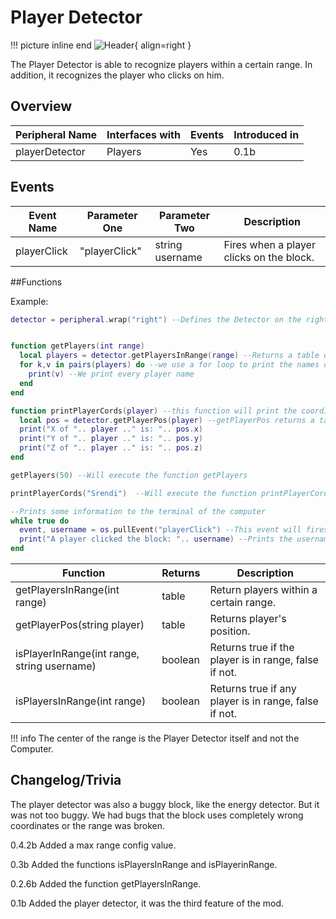 # Player Detector

!!! picture inline end
    ![Header](https://srendi.de/wp-content/uploads/2021/04/Player-Detector.png){ align=right }

The Player Detector is able to recognize players within a certain range. In addition, it recognizes the player who clicks on him.

## Overview

| Peripheral Name | Interfaces with | Events | Introduced in |
| --------------- | --------------- | ------ | ------------- |
| playerDetector  | Players         | Yes    | 0.1b          |

## Events

| Event Name  | Parameter One | Parameter Two   | Description                              |
| ----------- | ------------- | --------------- | ---------------------------------------- |
| playerClick | "playerClick" | string username | Fires when a player clicks on the block. |

##Functions

Example:

```lua
detector = peripheral.wrap("right") --Defines the Detector on the right


function getPlayers(int range)
  local players = detector.getPlayersInRange(range) --Returns a table of every player in a certain range
  for k,v in pairs(players) do --we use a for loop to print the names of every player
    print(v) --We print every player name
  end
end

function printPlayerCords(player) --this function will print the coordinates of the player
  local pos = detector.getPlayerPos(player) --getPlayerPos returns a table with coordinates
  print("X of ".. player .." is: ".. pos.x)
  print("Y of ".. player .." is: ".. pos.y)
  print("Z of ".. player .." is: ".. pos.z)
end

getPlayers(50) --Will execute the function getPlayers

printPlayerCords("Srendi")  --Will execute the function printPlayerCords

--Prints some information to the terminal of the computer
while true do
  event, username = os.pullEvent("playerClick") --This event will fires when a player clicks on the block
  print("A player clicked the block: ".. username) --Prints the username of the player
end
```

| Function                                    | Returns | Description                                           |
| ------------------------------------------- | ------- | ----------------------------------------------------- |
| getPlayersInRange(int range)                | table   | Return players within a certain range.                |
| getPlayerPos(string player)                 | table   | Returns player's position.                            |
| isPlayerInRange(int range, string username) | boolean | Returns true if the player is in range, false if not. |
| isPlayersInRange(int range)                 | boolean | Returns true if any player is in range, false if not. |

!!! info
The center of the range is the Player Detector itself and not the Computer.

## Changelog/Trivia

The player detector was also a buggy block, like the energy detector. But it was not too buggy.
We had bugs that the block uses completely wrong coordinates or the range was broken.

0.4.2b
Added a max range config value.

0.3b
Added the functions isPlayersInRange and isPlayerinRange.

0.2.6b
Added the function getPlayersInRange.

0.1b
Added the player detector, it was the third feature of the mod.
